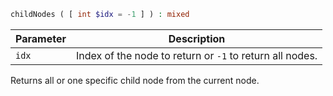 ```php
childNodes ( [ int $idx = -1 ] ) : mixed
```

| Parameter | Description                                              |
|-----------|----------------------------------------------------------|
| `idx`     | Index of the node to return or `-1` to return all nodes. |

Returns all or one specific child node from the current node.